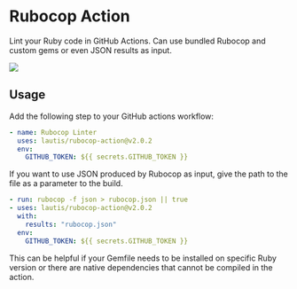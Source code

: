 # Rubocop Action

Lint your Ruby code in GitHub Actions. Can use bundled Rubocop and custom gems or even JSON results as input.

![](screenshots/annotations.png)

## Usage

Add the following step to your GitHub actions workflow:

```yaml
- name: Rubocop Linter
  uses: lautis/rubocop-action@v2.0.2
  env:
    GITHUB_TOKEN: ${{ secrets.GITHUB_TOKEN }}
```

If you want to use JSON produced by Rubocop as input, give the path to the file as a parameter to the build.

```yaml
- run: rubocop -f json > rubocop.json || true
- uses: lautis/rubocop-action@v2.0.2
  with:
    results: "rubocop.json"
  env:
    GITHUB_TOKEN: ${{ secrets.GITHUB_TOKEN }}
```

This can be helpful if your Gemfile needs to be installed on specific Ruby version or there are native dependencies that cannot be compiled in the action.
